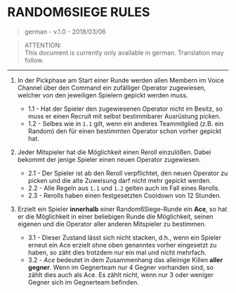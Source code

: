 # RANDOM6SIEGE RULES

> german - v.1.0 - 2018/03/06

> ATTENTION:  
> This document is currently only available in german. Translation may follow.

---

1. In der Pickphase am Start einer Runde werden allen Membern im Voice Channel über den Command ein zufälliger Operator zugewiesen, welcher von den jeweiligen Spielern gepickt werden muss.  
    - 1.1 - Hat der Spieler den zugewiesenen Operator nicht im Besitz, so muss er einen Recruit mit selbst bestimmbarer Ausrüstung picken.  
    - 1.2 - Selbes wie in `1.1` gilt, wenn ein anderes Teammitglied (z.B. ein Random) den für einen bestimmten Operator schon vorher gepickt hat.  

2. Jeder Mitspieler hat die Möglichkeit einen Reroll einzulößen. Dabei bekommt der jenige Spieler einen neuen Operator zugewiesen.  
    - 2.1 - Der Spieler ist ab den Reroll verpflichtet, den neuen Operator zu picken und die alte Zuweisung darf nicht mehr gepickt werden.  
    - 2.2 - Alle Regeln aus `1.1` und `1.2` gelten auch im Fall eines Rerolls.  
    - 2.3 - Rerolls haben einen festgesetzten Cooldown von 12 Stunden.  

3. Erzielt ein Spieler **innerhalb** einer Random6Siege-Runde ein **Ace**, so hat er die Möglichkeit in einer beliebigen Runde die Möglichkeit, seinen eigenen und die Operator aller anderen Mitspieler zu bestimmen.  
    - 3.1 - Dieser Zustand lässt sich nicht stacken, d.h., wenn ein Spieler erneut ein Ace erzielt ohne oben genanntes vorher eingesetzt zu haben, so zäht dies trotzdem nur ein mal und nicht mehrfach.  
    - 3.2 - *Ace* bedeutet in dem Zusammenhang das alleinige Killen **aller gegner**. Wenn im Gegnerteam nur 4 Gegner vorhanden sind, so zählt dies auch als Ace. Es zählt nicht, wenn nur 3 oder weniger Gegner sich im Gegnerteam befinden.  

